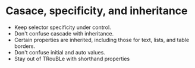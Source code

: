 # Casace, specificity, and inheritance

- Keep selector specificity under control.
- Don't confuse cascade with inheritance.
- Certain properties are inherited, including those for text, lists, and table borders.
- Don't confuse initial and auto values.
- Stay out of TRouBLe with shorthand properties
